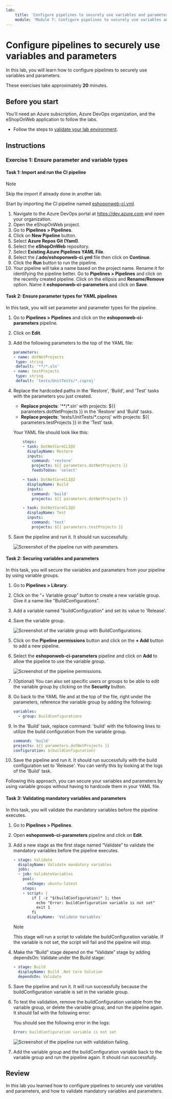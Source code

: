 ```yaml
---
lab:
    title: 'Configure pipelines to securely use variables and parameters'
    module: 'Module 7: Configure pipelines to securely use variables and parameters'
---
```


# Configure pipelines to securely use variables and parameters

In this lab, you will learn how to configure pipelines to securely use variables and parameters.

These exercises take approximately **20** minutes.

## Before you start

You'll need an Azure subscription, Azure DevOps organization, and the eShopOnWeb application to follow the labs.

- Follow the steps to [validate your lab environment](APL2001_M00_Validate_Lab_Environment.md).

## Instructions

### Exercise 1: Ensure parameter and variable types

#### Task 1: Import and run the CI pipeline

> [!NOTE]
> Skip the import if already done in another lab.

Start by importing the CI pipeline named [eshoponweb-ci.yml](https://github.com/MicrosoftLearning/eShopOnWeb/blob/main/.ado/eshoponweb-ci.yml).

1. Navigate to the Azure DevOps portal at https://dev.azure.com and open your organization.
2. Open the eShopOnWeb project.
3. Go to **Pipelines > Pipelines**.
4. Click on **New Pipeline** button.
5. Select **Azure Repos Git (Yaml)**.
6. Select the **eShopOnWeb** repository.
7. Select **Existing Azure Pipelines YAML File**.
8. Select the **/.ado/eshoponweb-ci.yml** file then click on **Continue**.
9. Click the **Run** button to run the pipeline.
10. Your pipeline will take a name based on the project name. Rename it for identifying the pipeline better. Go to **Pipelines > Pipelines** and click on the recently created pipeline. Click on the ellipsis and **Rename/Remove** option. Name it **eshoponweb-ci-parameters** and click on **Save**.

#### Task 2: Ensure parameter types for YAML pipelines

In this task, you will set parameter and parameter types for the pipeline.

1. Go to **Pipelines > Pipelines** and click on the **eshoponweb-ci-parameters** pipeline.
2. Click on **Edit**.
3. Add the following parameters to the top of the YAML file:

    ```YAML
    parameters:
   - name: dotNetProjects
     type: string
     default: '**/*.sln'
   - name: testProjects
     type: string
     default: 'tests/UnitTests/*.csproj'

    ```

4. Replace the hardcoded paths in the 'Restore', 'Build', and 'Test' tasks with the parameters you just created.
   - **Replace projects**: '**/*.sln' with projects: ${{ parameters.dotNetProjects }} in the 'Restore' and 'Build' tasks.
   - **Replace projects**: 'tests/UnitTests/*.csproj' with projects: ${{ parameters.testProjects }} in the 'Test' task.

    Your YAML file should look like this:

    ```YAML
        steps:
        - task: DotNetCoreCLI@2
          displayName: Restore
          inputs:
            command: 'restore'
            projects: ${{ parameters.dotNetProjects }}
            feedsToUse: 'select'
    
        - task: DotNetCoreCLI@2
          displayName: Build
          inputs:
            command: 'build'
            projects: ${{ parameters.dotNetProjects }}
    
        - task: DotNetCoreCLI@2
          displayName: Test
          inputs:
            command: 'test'
            projects: ${{ parameters.testProjects }}

    ```

5. Save the pipeline and run it. It should run successfully.

    ![Screenshot of the pipeline run with parameters.](media/pipeline-parameters-run.png)

#### Task 2: Securing variables and parameters

In this task, you will secure the variables and parameters from your pipeline by using variable groups.

1. Go to **Pipelines > Library**.
2. Click on the “+ Variable group” button to create a new variable group. Give it a name like "BuildConfigurations".
3. Add a variable named "buildConfiguration" and set its value to 'Release'.
4. Save the variable group.

    ![Screenshot of the variable group with BuildConfigurations.](media/eshop-variable-group.png)

5. Click on the **Pipeline permissions** button and click on the **+ Add** button to add a new pipeline.
6. Select the **eshoponweb-ci-parameters** pipeline and click on **Add** to allow the pipeline to use the variable group.

    ![Screenshot of the pipeline permissions.](media/pipeline-permissions.png)

7. (Optional) You can also set specific users or groups to be able to edit the variable group by clicking on the **Security** button.
8. Go back to the YAML file and at the top of the file, right under the parameters, reference the variable group by adding the following:

    ```YAML
    variables:
      - group: BuildConfigurations
    
    ```

9. In the 'Build' task, replace command: 'build' with the following lines to utilize the build configuration from the variable group.

    ```YAML
    command: 'build'
    projects: ${{ parameters.dotNetProjects }}
    configuration: $(buildConfiguration)
    
    ```

10. Save the pipeline and run it. It should run successfully with the build configuration set to 'Release'. You can verify this by looking at the logs of the 'Build' task.

Following this approach, you can secure your variables and parameters by using variable groups without having to hardcode them in your YAML file.

#### Task 3: Validating mandatory variables and parameters

In this task, you will validate the mandatory variables before the pipeline executes.

1. Go to **Pipelines > Pipelines**.
2. Open **eshoponweb-ci-parameters** pipeline and click on **Edit**.
3. Add a new stage as the first stage named “Validate” to validate the mandatory variables before the pipeline executes.

    ```YAML
    - stage: Validate
      displayName: Validate mandatory variables
      jobs:
      - job: ValidateVariables
        pool:
          vmImage: ubuntu-latest
        steps:
        - script: |
            if [ -z "$(buildConfiguration)" ]; then
              echo "Error: buildConfiguration variable is not set"
              exit 1
            fi
          displayName: 'Validate Variables'
    
    ```

    > [!NOTE]
    > This stage will run a script to validate the buildConfiguration variable. If the variable is not set, the script will fail and the pipeline will stop.

4. Make the “Build” stage depend on the “Validate” stage by adding dependsOn: Validate under the Build stage:

    ```YAML
    - stage: Build
      displayName: Build .Net Core Solution
      dependsOn: Validate
    
    ```

5. Save the pipeline and run it. It will run successfully because the buildConfiguration variable is set in the variable group.
6. To test the validation, remove the buildConfiguration variable from the variable group, or delete the variable group, and run the pipeline again. It should fail with the following error:

    You should see the following error in the logs:

    ```YAML
    Error: buildConfiguration variable is not set
    
    ```

    ![Screenshot of the pipeline run with validation failing.](media/pipeline-validation-fail.png)

7. Add the variable group and the buildConfiguration variable back to the variable group and run the pipeline again. It should run successfully.

## Review

In this lab you learned how to configure pipelines to securely use variables and parameters, and how to validate mandatory variables and parameters.
